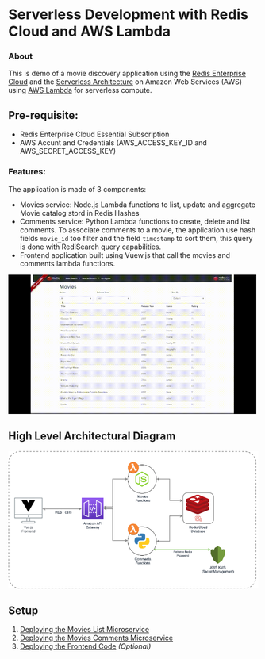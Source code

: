 # Serverless Development with Redis Cloud and AWS Lambda


### About
This is demo of a movie discovery application using the [Redis Enterprise Cloud](https://redislabs.com/) and the [Serverless Architecture](https://en.wikipedia.org/wiki/Serverless_computing) on Amazon Web Services (AWS) using [AWS Lambda](https://aws.amazon.com/lambda/) for serverless compute.


## Pre-requisite:

- Redis Enterprise Cloud Essential Subscription
- AWS Accunt and Credentials (AWS_ACCESS_KEY_ID and AWS_SECRET_ACCESS_KEY)


### Features:

The application is made of 3 components:

* Movies service: Node.js Lambda functions to list, update and aggregate Movie catalog stord in Redis Hashes
* Comments service: Python Lambda functions to create, delete and list comments. To associate comments to a movie, the application use hash fields `movie_id` too filter and the field `timestamp` to sort them, this query is done with RediSearch query capabilities.
* Frontend application built using Vuew.js that call the movies and comments lambda functions.

<img src="./images/aws-demo.gif" width="500">


## High Level Architectural Diagram

![Architecture](./images/high-level-architectural-diagram.png)

   
## Setup
1. [Deploying the Movies List Microservice](./movies-list-microservice/README.md)
1. [Deploying the Movies Comments Microservice](./movie-comments-microservice/README.md)
1. [Deploying the Frontend Code](./front-end/README.md) *(Optional)*


